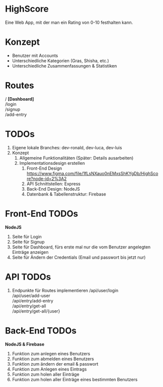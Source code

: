 # HighScore
Eine Web App, mit der man ein Rating von 0-10 festhalten kann.

# Konzept
- Benutzer mit Accounts
- Unterschiedliche Kategorien (Gras, Shisha, etc.)
- Unterschiedliche Zusammenfassungen & Statistiken

# Routes
/ **\[Dashboard\]**  
/login  
/signup  
/add-entry  


# TODOs
1. Eigene lokale Branches: dev-ronald, dev-luca, dev-luis
2. Konzept
   1. Allgemeine Funktionalitäten (Später: Details ausarbeiten)
   2. Implementationsdesign erstellen
      1. Front-End Design https://www.figma.com/file/1fLsNXauo0nEMxsShKYgDb/HighScore?node-id=2%3A2
      2. API Schnittstellen: Express
      3. Back-End Design: NodeJS
      4. Datenbank & Tabellenstruktur: Firebase

# Front-End TODOs
**NodeJS**
1. Seite für Login
2. Seite für Signup
3. Seite für Dashboard, fürs erste mal nur die vom Benutzer angelegten Einträge anzeigen
4. Seite für Ändern der Credentials (Email und passwort bis jetzt nur)

# API TODOs
1. Endpunkte für Routes implementieren
/api/user/login  
/api/user/add-user  
/api/entry/add-entry  
/api/entry/get-all  
/api/entry/get-all/{user}  

# Back-End TODOs
**NodeJS & Firebase**
1. Funktion zum anlegen eines Benutzers
2. Funktion zum abmelden eines Benutzers
3. Funktion zum ändern der email & passwort
4. Funktion zum Anlegen eines Eintrags
5. Funktion zum holen aller Einträge
6. Funktion zum holen aller Einträge eines bestimmten Benutzers
